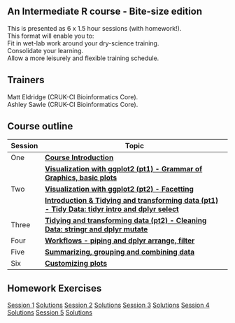 ## An Intermediate R course - Bite-size edition
This is presented as 6 x 1.5 hour sessions (with homework!).  
This format will enable you to:   
Fit in wet-lab work around your dry-science training.   
Consolidate your learning.  
Allow a more leisurely and flexible training schedule.  

## Trainers
Matt Eldridge (CRUK-CI Bioinformatics Core).   
Ashley Sawle  (CRUK-CI Bioinformatics Core).   

## Course outline

Session         | Topic
----------------|---------------------------
One             | [**Course Introduction**](1.introduction.html)
                | [**Visualization with ggplot2 (pt1) - Grammar of Graphics, basic plots**](2.ggplot2-live-coding-script.html)
Two             | [**Visualization with ggplot2 (pt2) - Facetting**](2.ggplot2-live-coding-script.html)
                | [**Introduction & Tidying and transforming data (pt1) - Tidy Data: tidyr intro and dplyr select**](3.dplyr-intro-live-coding-script.html)
Three           | [**Tidying and transforming data (pt2) - Cleaning Data: stringr and dplyr mutate**](3.dplyr-intro-live-coding-script.html)
Four            | [**Workflows - piping and dplyr arrange, filter**](4.workflows-live-coding-script.html)
Five            | [**Summarizing, grouping and combining data**](5.summarise-and-combine-live-coding-script.html)
Six             | [**Customizing plots**](2.ggplot2-live-coding-script.html)

## Homework Exercises

[Session 1](2.ggplot2-exercises-with-images_session_1.nb.html)
    [Solutions]()
[Session 2]()
    [Solutions]()
[Session 3]()
    [Solutions]()
[Session 4]()
    [Solutions]()
[Session 5]()
    [Solutions]()

